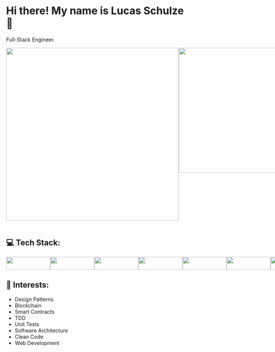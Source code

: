 # Hi there! My name is Lucas Schulze 🖖
Full-Stack Engineer. <br>
 
<div style="display:flex;">
<img width="470px" src="https://github-readme-stats.vercel.app/api?username=lschulzes&show_icons=true&theme=chartreuse-dark&include_all_commits=true&count_private=true&bg_color=45,333,111&icon_color=00fa9a&title_color=00fa9a&text_color=fff"  />
<img width="340px" src="https://github-readme-stats.vercel.app/api/top-langs/?username=lschulzes&layout=compact&langs_count=8&theme=chartreuse-dark&bg_color=-45,191919,444&title_color=00fa9a&text_color=fff" />
</div>
<br>

## 💻 Tech Stack: 

<div style="display:flex">
<img src="https://shields.io/badge/TypeScript-3178C6?logo=TypeScript&logoColor=FFF&style=flat-square" width="120" height="35"/>
<img src="https://img.shields.io/badge/React-20232A?style=for-the-badge&logo=react&logoColor=61DAFB" width="120" height="35"/>
<img src="https://img.shields.io/badge/Node.js-339933?style=for-the-badge&logo=nodedotjs&logoColor=white" width="120" height="35"/>
<img src="https://img.shields.io/badge/next.js-000000?style=for-the-badge&logo=nextdotjs&logoColor=white" width="120" height="35"/>
<img src="https://img.shields.io/badge/MongoDB-4EA94B?style=flat&logo=mongodb&logoColor=white" width="120" height="35"/>
<img src="https://img.shields.io/badge/MySQL-00000F?style=flat&logo=mysql&logoColor=white&color=gray" width="120" height="35"/>
<img src="https://img.shields.io/badge/GraphQl-E10098?style=for-the-badge&logo=graphql&logoColor=white" width="120" height="35"/>
<img src="https://img.shields.io/badge/JavaScript-323330?style=flat&logo=javascript&logoColor=F7DF1E" width="120" height="35"/>
<img src="https://img.shields.io/badge/Redux-593D88?style=for-the-badge&logo=redux&logoColor=white" width="120" height="35"/>
<img src="https://img.shields.io/badge/GIT-E44C30?style=for-the-badge&logo=git&logoColor=white" width="120" height="35"/>
<img src="https://img.shields.io/badge/chakra-%234ED1C5.svg?style=for-the-badge&logo=chakraui&logoColor=white" width="120" height="35"/>
<img src="https://img.shields.io/badge/PHP-777BB4?style=flat&logo=php&logoColor=white" width="120" height="35"/>
<img src="https://img.shields.io/badge/Laravel-FF2D20?style=for-the-badge&logo=laravel&logoColor=white" width="120" height="35"/>
<img src="https://img.shields.io/badge/firebase-ffca28?style=for-the-badge&logo=firebase&logoColor=black" width="120" height="35"/>
<img src="https://img.shields.io/badge/Solidity-e6e6e6?style=for-the-badge&logo=solidity&logoColor=black" width="120" height="35" />
<img src="https://img.shields.io/badge/Ethereum-3C3C3D?style=for-the-badge&logo=Ethereum&logoColor=white" width="120" height="35"/>
<img src="https://img.shields.io/badge/nestjs-%23E0234E.svg?style=for-the-badge&logo=nestjs&logoColor=white" width="120" height="35"/>
<img src="https://img.shields.io/badge/Socket.io-black?style=for-the-badge&logo=socket.io&badgeColor=010101" width="120" height="35"/>
<img src="https://img.shields.io/badge/vuejs-%2335495e.svg?style=for-the-badge&logo=vuedotjs&logoColor=%234FC08D" width="120" height="35"/>
<img src="https://img.shields.io/badge/kubernetes-%23326ce5.svg?style=for-the-badge&logo=kubernetes&logoColor=white" width="120" height="35"/>
<img src="https://img.shields.io/badge/docker-%230db7ed.svg?style=for-the-badge&logo=docker&logoColor=white" width="120" height="35"/>
<img src="https://img.shields.io/badge/react_native-%2320232a.svg?style=for-the-badge&logo=react&logoColor=%2361DAFB" width="120" height="35"/>
<img src="https://img.shields.io/badge/go-%2300ADD8.svg?style=for-the-badge&logo=go&logoColor=white" width="120" height="35"/>
 
</div>  
 
## 🎯 Interests:
- Design Patterns
- Blockchain
- Smart Contracts
- TDD
- Unit Tests
- Software Architecture
- Clean Code
- Web Development
 
